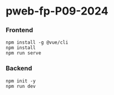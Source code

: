 # pweb-fp-P09-2024

### Frontend
```
npm install -g @vue/cli
npm install
npm run serve
```

### Backend
```
npm init -y
npm run dev
```
